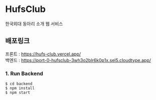 # HufsClub

한국외대 동아리 소개 웹 서비스

## 배포링크
프론트 : https://hufs-club.vercel.app/<br/>
백엔드 : https://port-0-hufsclub-3wh3o2blr6k0p1x.sel5.cloudtype.app/

### 1. Run Backend

```
$ cd backend
$ npm install
$ npm start
```
